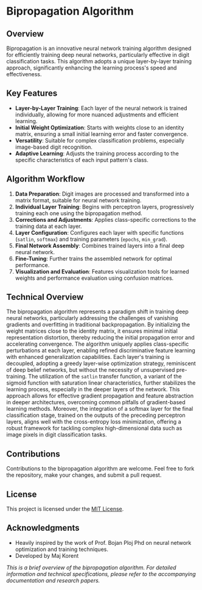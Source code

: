 # Bipropagation Algorithm

## Overview
Bipropagation is an innovative neural network training algorithm designed for efficiently training deep neural networks, particularly effective in digit classification tasks. This algorithm adopts a unique layer-by-layer training approach, significantly enhancing the learning process's speed and effectiveness.

## Key Features
- **Layer-by-Layer Training**: Each layer of the neural network is trained individually, allowing for more nuanced adjustments and efficient learning.
- **Initial Weight Optimization**: Starts with weights close to an identity matrix, ensuring a small initial learning error and faster convergence.
- **Versatility**: Suitable for complex classification problems, especially image-based digit recognition.
- **Adaptive Learning**: Adjusts the training process according to the specific characteristics of each input pattern's class.

## Algorithm Workflow
1. **Data Preparation**: Digit images are processed and transformed into a matrix format, suitable for neural network training.
2. **Individual Layer Training**: Begins with perceptron layers, progressively training each one using the bipropagation method.
3. **Corrections and Adjustments**: Applies class-specific corrections to the training data at each layer.
4. **Layer Configuration**: Configures each layer with specific functions (`satlin`, `softmax`) and training parameters (`epochs`, `min_grad`).
5. **Final Network Assembly**: Combines trained layers into a final deep neural network.
6. **Fine-Tuning**: Further trains the assembled network for optimal performance.
7. **Visualization and Evaluation**: Features visualization tools for learned weights and performance evaluation using confusion matrices.

## Technical Overview

The bipropagation algorithm represents a paradigm shift in training deep neural networks, particularly addressing the challenges of vanishing gradients and overfitting in traditional backpropagation. By initializing the weight matrices close to the identity matrix, it ensures minimal initial representation distortion, thereby reducing the initial propagation error and accelerating convergence. The algorithm uniquely applies class-specific perturbations at each layer, enabling refined discriminative feature learning with enhanced generalization capabilities. Each layer's training is decoupled, adopting a greedy layer-wise optimization strategy, reminiscent of deep belief networks, but without the necessity of unsupervised pre-training. The utilization of the `satlin` transfer function, a variant of the sigmoid function with saturation linear characteristics, further stabilizes the learning process, especially in the deeper layers of the network. This approach allows for effective gradient propagation and feature abstraction in deeper architectures, overcoming common pitfalls of gradient-based learning methods. Moreover, the integration of a softmax layer for the final classification stage, trained on the outputs of the preceding perceptron layers, aligns well with the cross-entropy loss minimization, offering a robust framework for tackling complex high-dimensional data such as image pixels in digit classification tasks.


## Contributions
Contributions to the bipropagation algorithm are welcome. Feel free to fork the repository, make your changes, and submit a pull request.

## License
This project is licensed under the [MIT License](LICENSE.md).

## Acknowledgments
- Heavily inspired by the work of Prof. Bojan Ploj Phd on neural network optimization and training techniques.
- Developed by Maj Korent

*This is a brief overview of the bipropagation algorithm. For detailed information and technical specifications, please refer to the accompanying documentation and research papers.*
